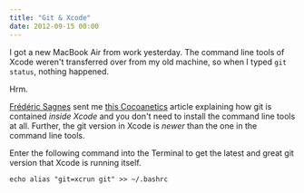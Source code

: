 ```yaml
---
title: "Git & Xcode"
date: 2012-09-15 00:00
---
```


<import><p>I got a new MacBook Air from work yesterday. The command line tools of Xcode weren't transferred over from my old machine, so when I typed <code>git status</code>, nothing happened.</p>

<p>Hrm.</p>

<p><a href="http://twitter.com/ndfred">Frédéric Sagnes</a> sent me <a href="http://www.cocoanetics.com/2012/07/you-dont-need-the-xcode-command-line-tools/">this Cocoanetics</a> article explaining how git is contained <em>inside Xcode</em> and you don't need to install the command line tools at all. Further, the git version in Xcode is <em>newer</em> than the one in the command line tools.</p>

<p>Enter the following command into the Terminal to get the latest and great git version that Xcode is running itself.</p>

<pre><code>echo alias "git=xcrun git" &gt;&gt; ~/.bashrc
</code></pre></import>

<!-- more -->

